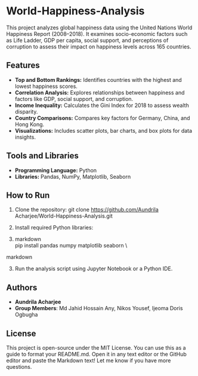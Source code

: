 # World-Happiness-Analysis
This project analyzes global happiness data using the United Nations World Happiness Report (2008–2018). It examines socio-economic factors such as Life Ladder, GDP per capita, social support, and perceptions of corruption to assess their impact on happiness levels across 165 countries.

## Features
- **Top and Bottom Rankings:** Identifies countries with the highest and lowest happiness scores.
- **Correlation Analysis:** Explores relationships between happiness and factors like GDP, social support, and corruption.
- **Income Inequality:** Calculates the Gini Index for 2018 to assess wealth disparity.
- **Country Comparisons:** Compares key factors for Germany, China, and Hong Kong.
- **Visualizations:** Includes scatter plots, bar charts, and box plots for data insights.

## Tools and Libraries
- **Programming Language:** Python
- **Libraries:** Pandas, NumPy, Matplotlib, Seaborn

## How to Run
1. Clone the repository:
git clone https://github.com/Aundrila Acharjee/World-Happiness-Analysis.git

2. Install required Python libraries:
3. markdown
\
pip install pandas numpy matplotlib seaborn
\

markdown

3. Run the analysis script using Jupyter Notebook or a Python IDE.

## Authors
- **Aundrila Acharjee**
- **Group Members**: Md Jahid Hossain Any, Nikos Yousef, Ijeoma Doris Ogbugha

## License
This project is open-source under the MIT License.
You can use this as a guide to format your README.md. Open it in any text editor or the GitHub editor and paste the Markdown text! Let me know if you have more questions.









